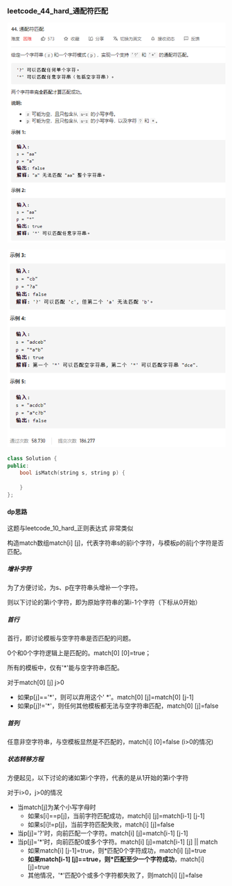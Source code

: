 ### leetcode_44_hard_通配符匹配

![image-20201217193952393](leetcode_44_hard_通配符匹配.assets/image-20201217193952393.png)

![image-20201217194004925](leetcode_44_hard_通配符匹配.assets/image-20201217194004925.png)

```c++
class Solution {
public:
    bool isMatch(string s, string p) {

    }
};
```

#### dp思路

这题与leetcode_10_hard_正则表达式 非常类似

构造match数组match[i] [j]，代表字符串s的前i个字符，与模板p的前j个字符是否匹配。

##### 增补字符

为了方便讨论，为s、p在字符串头增补一个字符。

则以下讨论的第i个字符，即为原始字符串的第i-1个字符（下标从0开始）

##### 首行

首行，即讨论模板与空字符串是否匹配的问题。

0个和0个字符逻辑上是匹配的。match[0] [0]=true；

所有的模板中，仅有'*'能与空字符串匹配。

对于match[0] [j] j>0

- 如果p[j]=='*'，则可以弃用这个' *'。match[0] [j]=match[0] [j-1]
- 如果p[j]!='*'，则任何其他模板都无法与空字符串匹配，match[0] [j]=false

##### 首列

任意非空字符串，与空模板显然是不匹配的，match[i] [0]=false (i>0的情况)

##### 状态转移方程

方便起见，以下讨论的诸如第i个字符，代表的是从1开始的第i个字符

对于i>0，j>0的情况

- 当match[j]为某个小写字母时
  - 如果s[i]==p[j]，当前字符匹配成功，match[i] [j]=match[i-1] [j-1]
  - 如果s[i]!=p[j]，当前字符匹配失败，match[i] [j]=false
- 当p[j]='?'时，向前匹配一个字符。match[i] [j]=match[i-1] [j-1]
- 当p[j]='*'时，向前匹配0或多个字符。match[i] [j]=match[i-1] [j] || match
  - 如果match[i] [j-1]=true，则*匹配0个字符成功，match[i] [j]=true
  - **如果match[i-1] [j]==true，则*匹配至少一个字符成功**，match[i] [j]=true
  - 其他情况，'*'匹配0个或多个字符都失败了，则match[i] [j]=false

